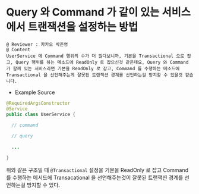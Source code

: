 # Query 와 Command 가 같이 있는 서비스에서 트랜잭션을 설정하는 방법

```
@ Reviewer : 카카오 박준영
@ Content 
UserService 에 Command 행위의 수가 더 많다보니까, 기본을 Transactional 으로 잡고, Query 행위를 하는 메소드에 ReadOnly 로 잡으신것 같은데요, Query 와 Command 가 함께 있는 서비스라면 기본을 ReadOnly 로 잡고, Command 를 수행하는 메소드에 Transactional 을 선언해주는게 잘못된 트랜잭션 경계를 선언하는걸 방지할 수 있을것 같습니다.
```

- Example Source

```java
@RequiredArgsConstructor
@Service
public class UserService {

  // command
  
  // query
  
  ...

}
```

위와 같은 구조일 때 `@Transactional` 설정을 기본을 ReadOnly 로 잡고 Command 를 수행하는 메서드에 Transacational 을 선언해주는것이 잘못된 트랜잭션 경계를 선언하는걸 방지할 수 있다.

